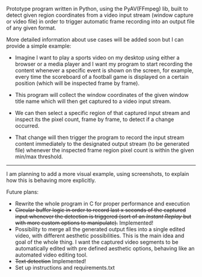 Prototype program written in Python, using the PyAV(FFmpeg) lib, built to detect given region coordinates from a video input stream (window capture or video file) in order to trigger automatic frame recording into an output file of any given format. 

More detailed information about use cases will be added soon but I can provide a simple example:

- Imagine I want to play a sports video on my desktop using either a browser or a media player and I want my program to start recording the content whenever a specific event is shown on the screen, for example, every time the scoreboard of a football game is displayed on a certain position (which will be inspected frame by frame). 

- This program will collect the window coordinates of the given window title name which will then get captured to a video input stream.

- We can then select a specific region of that captured input stream and inspect its the pixel count, frame by frame, to detect if a change occurred. 

- That change will then trigger the program to record the input stream content immediately to the designated output stream (to be generated file) whenever the inspected frame region pixel count is within the given min/max threshold. 

******************************************************************************************

I am planning to add a more visual example, using screenshots, to explain how this is behaving more explicitly. 

Future plans:

* Rewrite the whole program in C for proper performance and execution 
* ~~Circular buffer logic in order to record last x seconds of the captured input whenever the detection is triggered (sort of an *Instant Replay* but with more custom options to manipulate).~~ Implemented!
* Possibility to merge all the generated output files into a single edited video, with different aesthetic possibilities. This is the main idea and goal of the whole thing. I want the captured video segments to be automatically edited with pre defined aesthetic options, behaving like an automated video editing tool.
* ~~Text detection~~ Implemented!
* Set up instructions and requirements.txt